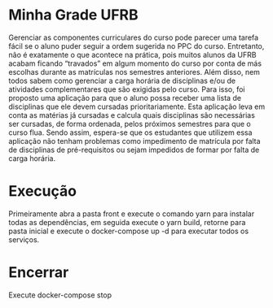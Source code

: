# Minha Grade UFRB

Gerenciar as componentes curriculares do curso pode parecer uma tarefa fácil se o aluno puder seguir a ordem sugerida no PPC do curso. Entretanto, não é exatamente o que acontece na prática, pois muitos alunos da UFRB acabam ficando “travados” em algum momento do curso por conta de más escolhas durante as matrículas nos semestres anteriores. Além disso, nem todos sabem como gerenciar a carga horária de disciplinas e/ou de atividades complementares que são exigidas pelo curso. Para isso, foi proposto uma aplicação para que o aluno possa receber uma lista de disciplinas que ele devem cursadas prioritariamente. Esta aplicação leva em conta as matérias já cursadas e calcula quais disciplinas são necessárias ser cursadas, de forma ordenada, pelos próximos semestres para que o curso flua. Sendo assim, espera-se que os estudantes que utilizem essa aplicação não tenham problemas como impedimento de matrícula por falta de disciplinas de pré-requisitos ou sejam impedidos de formar por falta de carga horária.

# Execução

Primeiramente abra a pasta front e execute o comando yarn para instalar todas as dependências, em seguida execute o yarn build, retorne para pasta inicial e execute o docker-compose up -d para executar todos os serviços.

# Encerrar

Execute docker-compose stop
